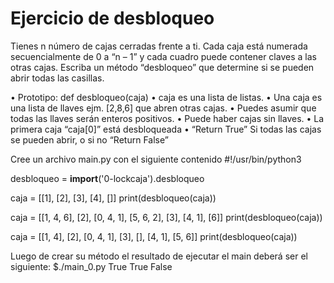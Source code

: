 # Ejercicio de desbloqueo

Tienes n número de cajas cerradas frente a ti.
Cada caja está numerada secuencialmente de 0 a “n – 1” y cada cuadro puede contener
claves a las otras cajas.
Escriba un método “desbloqueo” que determine si se pueden abrir todas las casillas.

• Prototipo: def desbloqueo(caja)
• caja es una lista de listas.
• Una caja es una lista de llaves ejm. [2,8,6] que abren otras cajas.
• Puedes asumir que todas las llaves serán enteros positivos.
• Puede haber cajas sin llaves.
• La primera caja “caja[0]” está desbloqueada
• “Return True” Si todas las cajas se pueden abrir, o si no “Return False”

Cree un archivo main.py con el siguiente contenido
#!/usr/bin/python3

desbloqueo = __import__('0-lockcaja').desbloqueo

caja = [[1], [2], [3], [4], []]
print(desbloqueo(caja))

caja = [[1, 4, 6], [2], [0, 4, 1], [5, 6, 2], [3], [4, 1], [6]]
print(desbloqueo(caja))

caja = [[1, 4], [2], [0, 4, 1], [3], [], [4, 1], [5, 6]]
print(desbloqueo(caja))

Luego de crear su método el resultado de ejecutar el main deberá ser el siguiente:
$./main_0.py
True
True
False
